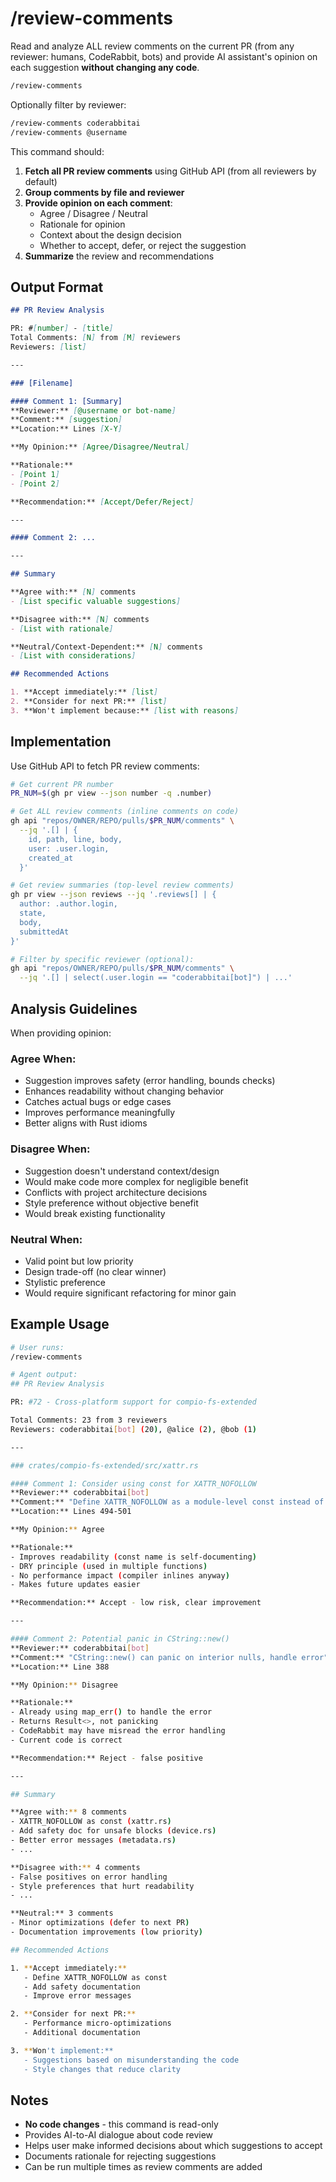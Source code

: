 # /review-comments

Read and analyze ALL review comments on the current PR (from any reviewer: humans, CodeRabbit, bots) and provide AI assistant's opinion on each suggestion **without changing any code**.

```bash
/review-comments
```

Optionally filter by reviewer:
```bash
/review-comments coderabbitai
/review-comments @username
```

This command should:
1. **Fetch all PR review comments** using GitHub API (from all reviewers by default)
2. **Group comments by file and reviewer**
3. **Provide opinion on each comment**:
   - Agree / Disagree / Neutral
   - Rationale for opinion
   - Context about the design decision
   - Whether to accept, defer, or reject the suggestion
4. **Summarize** the review and recommendations

## Output Format

```markdown
## PR Review Analysis

PR: #[number] - [title]
Total Comments: [N] from [M] reviewers
Reviewers: [list]

---

### [Filename]

#### Comment 1: [Summary]
**Reviewer:** [@username or bot-name]
**Comment:** [suggestion]
**Location:** Lines [X-Y]

**My Opinion:** [Agree/Disagree/Neutral]

**Rationale:**
- [Point 1]
- [Point 2]

**Recommendation:** [Accept/Defer/Reject]

---

#### Comment 2: ...

---

## Summary

**Agree with:** [N] comments
- [List specific valuable suggestions]

**Disagree with:** [N] comments  
- [List with rationale]

**Neutral/Context-Dependent:** [N] comments
- [List with considerations]

## Recommended Actions

1. **Accept immediately:** [list]
2. **Consider for next PR:** [list]
3. **Won't implement because:** [list with reasons]
```

## Implementation

Use GitHub API to fetch PR review comments:

```bash
# Get current PR number
PR_NUM=$(gh pr view --json number -q .number)

# Get ALL review comments (inline comments on code)
gh api "repos/OWNER/REPO/pulls/$PR_NUM/comments" \
  --jq '.[] | {
    id, path, line, body, 
    user: .user.login, 
    created_at
  }'

# Get review summaries (top-level review comments)
gh pr view --json reviews --jq '.reviews[] | {
  author: .author.login,
  state,
  body,
  submittedAt
}'

# Filter by specific reviewer (optional):
gh api "repos/OWNER/REPO/pulls/$PR_NUM/comments" \
  --jq '.[] | select(.user.login == "coderabbitai[bot]") | ...'
```

## Analysis Guidelines

When providing opinion:

### Agree When:
- Suggestion improves safety (error handling, bounds checks)
- Enhances readability without changing behavior
- Catches actual bugs or edge cases
- Improves performance meaningfully
- Better aligns with Rust idioms

### Disagree When:
- Suggestion doesn't understand context/design
- Would make code more complex for negligible benefit
- Conflicts with project architecture decisions
- Style preference without objective benefit
- Would break existing functionality

### Neutral When:
- Valid point but low priority
- Design trade-off (no clear winner)
- Stylistic preference
- Would require significant refactoring for minor gain

## Example Usage

```bash
# User runs:
/review-comments

# Agent output:
## PR Review Analysis

PR: #72 - Cross-platform support for compio-fs-extended

Total Comments: 23 from 3 reviewers
Reviewers: coderabbitai[bot] (20), @alice (2), @bob (1)

---

### crates/compio-fs-extended/src/xattr.rs

#### Comment 1: Consider using const for XATTR_NOFOLLOW
**Reviewer:** coderabbitai[bot]
**Comment:** "Define XATTR_NOFOLLOW as a module-level const instead of inline"
**Location:** Lines 494-501

**My Opinion:** Agree

**Rationale:**
- Improves readability (const name is self-documenting)
- DRY principle (used in multiple functions)
- No performance impact (compiler inlines anyway)
- Makes future updates easier

**Recommendation:** Accept - low risk, clear improvement

---

#### Comment 2: Potential panic in CString::new()
**Reviewer:** coderabbitai[bot]
**Comment:** "CString::new() can panic on interior nulls, handle error"
**Location:** Line 388

**My Opinion:** Disagree

**Rationale:**
- Already using map_err() to handle the error
- Returns Result<>, not panicking
- CodeRabbit may have misread the error handling
- Current code is correct

**Recommendation:** Reject - false positive

---

## Summary

**Agree with:** 8 comments
- XATTR_NOFOLLOW as const (xattr.rs)
- Add safety doc for unsafe blocks (device.rs) 
- Better error messages (metadata.rs)
- ...

**Disagree with:** 4 comments
- False positives on error handling
- Style preferences that hurt readability
- ...

**Neutral:** 3 comments
- Minor optimizations (defer to next PR)
- Documentation improvements (low priority)

## Recommended Actions

1. **Accept immediately:**
   - Define XATTR_NOFOLLOW as const
   - Add safety documentation
   - Improve error messages

2. **Consider for next PR:**
   - Performance micro-optimizations
   - Additional documentation

3. **Won't implement:**
   - Suggestions based on misunderstanding the code
   - Style changes that reduce clarity
```

## Notes

- **No code changes** - this command is read-only
- Provides AI-to-AI dialogue about code review
- Helps user make informed decisions about which suggestions to accept
- Documents rationale for rejecting suggestions
- Can be run multiple times as review comments are added

